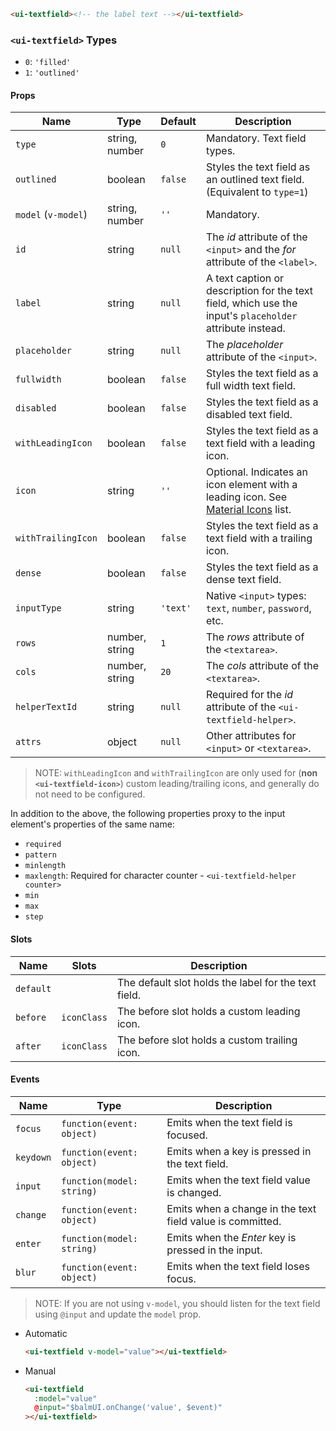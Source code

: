```html
<ui-textfield><!-- the label text --></ui-textfield>
```

### `<ui-textfield>` Types

- `0`: `'filled'`
- `1`: `'outlined'`

#### Props

| Name                | Type           | Default  | Description                                                                                              |
| ------------------- | -------------- | -------- | -------------------------------------------------------------------------------------------------------- |
| `type`              | string, number | `0`      | Mandatory. Text field types.                                                                             |
| `outlined`          | boolean        | `false`  | Styles the text field as an outlined text field. (Equivalent to `type=1`)                                |
| `model` (`v-model`) | string, number | `''`     | Mandatory.                                                                                               |
| `id`                | string         | `null`   | The _id_ attribute of the `<input>` and the _for_ attribute of the `<label>`.                            |
| `label`             | string         | `null`   | A text caption or description for the text field, which use the input's `placeholder` attribute instead. |
| `placeholder`       | string         | `null`   | The _placeholder_ attribute of the `<input>`.                                                            |
| `fullwidth`         | boolean        | `false`  | Styles the text field as a full width text field.                                                        |
| `disabled`          | boolean        | `false`  | Styles the text field as a disabled text field.                                                          |
| `withLeadingIcon`   | boolean        | `false`  | Styles the text field as a text field with a leading icon.                                               |
| `icon`              | string         | `''`     | Optional. Indicates an icon element with a leading icon. See [Material Icons](/#/icons) list.            |
| `withTrailingIcon`  | boolean        | `false`  | Styles the text field as a text field with a trailing icon.                                              |
| `dense`             | boolean        | `false`  | Styles the text field as a dense text field.                                                             |
| `inputType`         | string         | `'text'` | Native `<input>` types: `text`, `number`, `password`, etc.                                               |
| `rows`              | number, string | `1`      | The _rows_ attribute of the `<textarea>`.                                                                |
| `cols`              | number, string | `20`     | The _cols_ attribute of the `<textarea>`.                                                                |
| `helperTextId`      | string         | `null`   | Required for the _id_ attribute of the `<ui-textfield-helper>`.                                          |
| `attrs`             | object         | `null`   | Other attributes for `<input>` or `<textarea>`.                                                          |

> NOTE: `withLeadingIcon` and `withTrailingIcon` are only used for (**non `<ui-textfield-icon>`**) custom leading/trailing icons, and generally do not need to be configured.

In addition to the above, the following properties proxy to the input element's properties of the same name:

- `required`
- `pattern`
- `minlength`
- `maxlength`: Required for character counter - `<ui-textfield-helper counter>`
- `min`
- `max`
- `step`

#### Slots

| Name      | Slots       | Description                                          |
| --------- | ----------- | ---------------------------------------------------- |
| `default` |             | The default slot holds the label for the text field. |
| `before`  | `iconClass` | The before slot holds a custom leading icon.         |
| `after`   | `iconClass` | The before slot holds a custom trailing icon.        |

#### Events

| Name      | Type                      | Description                                               |
| --------- | ------------------------- | --------------------------------------------------------- |
| `focus`   | `function(event: object)` | Emits when the text field is focused.                     |
| `keydown` | `function(event: object)` | Emits when a key is pressed in the text field.            |
| `input`   | `function(model: string)` | Emits when the text field value is changed.               |
| `change`  | `function(event: object)` | Emits when a change in the text field value is committed. |
| `enter`   | `function(model: string)` | Emits when the _Enter_ key is pressed in the input.       |
| `blur`    | `function(event: object)` | Emits when the text field loses focus.                    |

> NOTE: If you are not using `v-model`, you should listen for the text field using `@input` and update the `model` prop.

- Automatic
  ```html
  <ui-textfield v-model="value"></ui-textfield>
  ```
- Manual
  ```html
  <ui-textfield
    :model="value"
    @input="$balmUI.onChange('value', $event)"
  ></ui-textfield>
  ```
